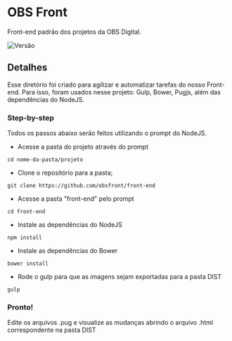 # OBS Front
Front-end padrão dos projetos da OBS Digital.

![Versão](http://obsdigital.com.br/git/svg/versao.svg)

## Detalhes
Esse diretório foi criado para agilizar e automatizar tarefas do nosso Front-end. Para isso, foram usados nesse projeto: Gulp, Bower, Pugjs, além das dependências do NodeJS.

### Step-by-step
Todos os passos abaixo serão feitos utilizando o prompt do NodeJS.

- Acesse a pasta do projeto através do prompt
```
cd nome-da-pasta/projeto
```
- Clone o repositório para a pasta;
```
git clone https://github.com/obsfront/front-end
```
- Acesse a pasta "front-end" pelo prompt
```
cd front-end
```
- Instale as dependências do NodeJS
```
npm install
```
- Instale as dependências do Bower
```
bower install
```
- Rode o gulp para que as imagens sejam exportadas para a pasta DIST
```
gulp
```

### Pronto!
Edite os arquivos .pug e visualize as mudanças abrindo o arquivo .html correspondente na pasta DIST
